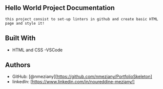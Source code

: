 ## Hello World Project Documentation

    this project consist to set-up linters in github and create basic HTML page and style it!
    
## Built With

- HTML and CSS
-VSCode


## Authors

- GitHub: [@nmeziany][https://github.com/nmeziany/PortfolioSkeleton]
- linkedIn: [https://www.linkedin.com/in/noureddine-meziany/]